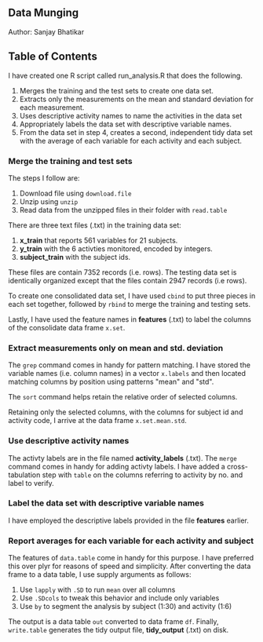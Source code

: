 ## Data Munging
Author: Sanjay Bhatikar

## Table of Contents
I have created one R script called run_analysis.R that does the following.

1. Merges the training and the test sets to create one data set.
2. Extracts only the measurements on the mean and standard deviation for each measurement. 
3. Uses descriptive activity names to name the activities in the data set
4. Appropriately labels the data set with descriptive variable names. 
5. From the data set in step 4, creates a second, independent tidy data set with the average of each variable for each activity and each subject.

### Merge the training and test sets

The steps I follow are:

1. Download file using `download.file`
2. Unzip using `unzip`
3. Read data from the unzipped files in their folder with `read.table`

There are three text files (.txt) in the training data set:

1. **x_train** that reports 561 variables for 21 subjects.
2. **y_train** with the 6 activties monitored, encoded by integers.
3. **subject_train** with the subject ids.

These files are contain 7352 records (i.e. rows). The testing data set is identically organized except that the files contain  2947 records (i.e rows).

To create one consolidated data set, I have used `cbind` to put three pieces in each set together, followed by `rbind` to merge the training and testing sets.

Lastly, I have used the feature names in **features** (.txt) to label the columns of the consolidate data frame `x.set`.

### Extract measurements only on mean and std. deviation

The `grep` command comes in handy for pattern matching. I have stored the variable names (i.e. column names) in a vector `x.labels` and then located matching columns by position using patterns "mean" and "std".

The `sort` command helps retain the relative order of selected columns. 

Retaining only the selected columns, with the columns for subject id and activity code, I arrive at the data frame `x.set.mean.std`.

### Use descriptive activity names 

The activty labels are in the file named **activity_labels** (.txt). The `merge` command comes in handy for adding activty labels. I have added a cross-tabulation step with `table` on the columns referring to activity by no. and label to verify.

### Label the data set with descriptive variable names

I have employed the descriptive labels provided in the file **features** earlier.

### Report averages for each variable for each activity and subject

The features of `data.table` come in handy for this purpose. I have preferred this over plyr for reasons of speed and simplicity. After converting the data frame to a data table, I use supply arguments as follows:

1. Use `lapply` with `.SD` to run `mean` over all columns
2. Use `.SDcols` to tweak this behavior and include only variables
3. Use `by` to segment the analysis by subject (1:30) and activity (1:6)

The output is a data table `out` converted to data frame `df`. Finally, `write.table` generates the tidy output file, **tidy_output** (.txt) on disk.







